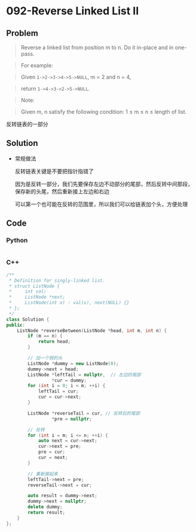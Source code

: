 # 092-Reverse Linked List II

## Problem

> Reverse a linked list from position m to n. Do it in-place and in one-pass.

> For example:

> Given `1->2->3->4->5->NULL`, m = 2 and n = 4,

> return `1->4->3->2->5->NULL`.

> Note:

> Given m, n satisfy the following condition:
1 ≤ m ≤ n ≤ length of list.

反转链表的一部分

## Solution

- 常规做法

    反转链表关键是不要把指针指错了

    因为是反转一部分，我们先要保存左边不动部分的尾部，然后反转中间那段，
    保存新的头尾，然后重新接上左边和右边

    可以第一个也可能在反转的范围里，所以我们可以给链表加个头，方便处理

## Code

### Python

```python

```

### C++

```cpp
/**
 * Definition for singly-linked list.
 * struct ListNode {
 *     int val;
 *     ListNode *next;
 *     ListNode(int x) : val(x), next(NULL) {}
 * };
 */
class Solution {
public:
    ListNode *reverseBetween(ListNode *head, int m, int n) {
        if (m == n) {
            return head;
        }

        // 加一个假的头
        ListNode *dummy = new ListNode(0);
        dummy->next = head;
        ListNode *leftTail = nullptr,  // 左边的尾部
                 *cur = dummy;
        for (int i = 0; i < m; ++i) {
            leftTail = cur;
            cur = cur->next;
        }

        ListNode *reverseTail = cur, // 反转后的尾部
                 *pre = nullptr;

        // 反转
        for (int i = m; i <= n; ++i) {
            auto next = cur->next;
            cur->next = pre;
            pre = cur;
            cur = next;
        }

        // 重新接起来
        leftTail->next = pre;
        reverseTail->next = cur;

        auto result = dummy->next;
        dummy->next = nullptr;
        delete dummy;
        return result;
    }
};
```
